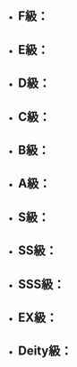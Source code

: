 - **F級：**
  - 

- **E級：**
  - 

- **D級：**
  - 

- **C級：**
  - 

- **B級：**
  - 

- **A級：**
  - 

- **S級：**
  - 

- **SS級：**
  - 

- **SSS級：**
  - 

- **EX級：**
  - 

- **Deity級：**
  - 